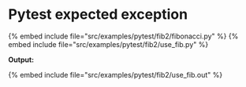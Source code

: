 # Pytest expected exception

{% embed include file="src/examples/pytest/fib2/fibonacci.py" %}
{% embed include file="src/examples/pytest/fib2/use_fib.py" %}

**Output:**

{% embed include file="src/examples/pytest/fib2/use_fib.out" %}


